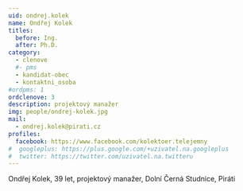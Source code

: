 ```yaml
---
uid: ondrej.kolek
name: Ondřej Kolek 
titles:
  before: Ing.
  after: Ph.D.
category:
  - clenove
  #- pms
  - kandidat-obec
  - kontaktni_osoba
#ordpms: 1
ordclenove: 3
description: projektový manažer
img: people/ondrej-kolek.jpg 
mail:
  - ondrej.kolek@pirati.cz
profiles:
  facebook: https://www.facebook.com/kolektoer.telejemny
#  googleplus: https://plus.google.com/+uzivatel.na.googleplus
#  twitter: https://twitter.com/uzivatel.na.twitteru
---
```


Ondřej Kolek, 39 let, projektový manažer, Dolní Černá Studnice, Piráti
